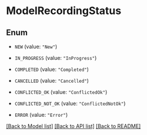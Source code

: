 # ModelRecordingStatus

## Enum


* `NEW` (value: `"New"`)

* `IN_PROGRESS` (value: `"InProgress"`)

* `COMPLETED` (value: `"Completed"`)

* `CANCELLED` (value: `"Cancelled"`)

* `CONFLICTED_OK` (value: `"ConflictedOk"`)

* `CONFLICTED_NOT_OK` (value: `"ConflictedNotOk"`)

* `ERROR` (value: `"Error"`)


[[Back to Model list]](../README.md#documentation-for-models) [[Back to API list]](../README.md#documentation-for-api-endpoints) [[Back to README]](../README.md)



